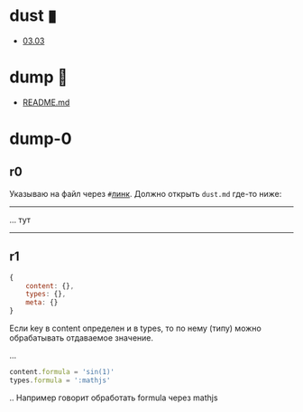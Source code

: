 # dust ▮

- [03.03](dust-220303/index.pug)


# dump 👒

- [README.md](../README.md)

# dump-0

## r0

Указываю на файл через `#`[линк](#dust.md).
Должно открыть `dust.md` где-то ниже:

---
... тут

---

## r1

``` js
{
	content: {},
	types: {},
	meta: {}
}
```

Если key в content определен и в types, то по нему (типу) можно обрабатывать отдаваемое значение.

...

``` js 
content.formula = 'sin(1)'
types.formula = ':mathjs'
```

.. Например говорит обработать formula через mathjs

